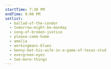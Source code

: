 ```yaml
---
startTime: 7:30 PM
endTime: 9:00 PM
setlist:
  - ballad-of-the-condor
  - tomorrow-might-be-monday
  - song-of-broken-justice
  - please-come-home
  - amelia
  - workingmans-blues
  - benny-bet-his-wife-in-a-game-of-texas-stud
  - evergreen-eyes
  - two-more-things
---
```

